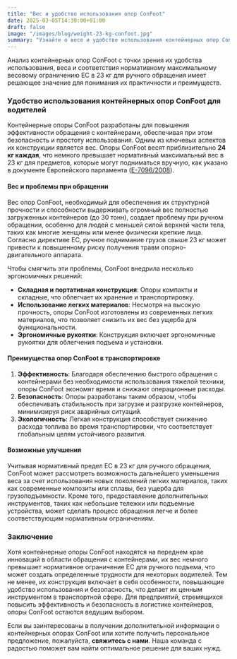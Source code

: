 ```yaml
---
title: "Вес и удобство использования опор ConFoot"
date: 2025-03-05T14:30:00+01:00
draft: false
image: "/images/blog/weight-23-kg-confoot.jpg"
summary: "Узнайте о весе и удобстве использования контейнерных опор ConFoot в соответствии с нормативным максимальным весом в 23 кг для ручного обращения в ЕС."
---
```


Анализ контейнерных опор ConFoot с точки зрения их удобства использования, веса и соответствия нормативному максимальному весовому ограничению ЕС в 23 кг для ручного обращения имеет решающее значение для понимания их практичности и преимуществ.

### Удобство использования контейнерных опор ConFoot для водителей

Контейнерные опоры ConFoot разработаны для повышения эффективности обращения с контейнерами, обеспечивая при этом безопасность и простоту использования. Одним из ключевых аспектов их конструкции является вес. Опоры ConFoot весят приблизительно **24 кг каждая**, что немного превышает нормативный максимальный вес в 23 кг для предметов, которые могут подниматься вручную, как указано в документе Европейского парламента ([E-7096/2008](https://www.europarl.europa.eu/doceo/document/E-6-2008-7096_EN.html)).

#### Вес и проблемы при обращении
Вес опор ConFoot, необходимый для обеспечения их структурной прочности и способности выдерживать огромный вес полностью загруженных контейнеров (до 30 тонн), создает проблему при ручном обращении, особенно для людей с меньшей силой верхней части тела, таких как многие женщины или менее физически крепкие лица. Согласно директиве ЕС, ручное поднимание грузов свыше 23 кг может привести к повышенному риску получения травм опорно-двигательного аппарата.

Чтобы смягчить эти проблемы, ConFoot внедрила несколько эргономичных решений:
- **Складная и портативная конструкция**: Опоры компакты и складные, что облегчает их хранение и транспортировку.
- **Использование легких материалов**: Несмотря на высокую прочность, опоры ConFoot изготовлены из современных легких материалов, что позволяет снизить их вес без ущерба для функциональности.
- **Эргономичные рукоятки**: Конструкция включает эргономичные рукоятки для облегчения подъема и установки.

#### Преимущества опор ConFoot в транспортировке
1. **Эффективность**: Благодаря обеспечению быстрого обращения с контейнерами без необходимости использования тяжелой техники, опоры ConFoot экономят время и снижают операционные расходы.
2. **Безопасность**: Опоры разработаны таким образом, чтобы обеспечивать стабильность при загрузке и разгрузке контейнеров, минимизируя риск аварийных ситуаций.
3. **Экологичность**: Легкая конструкция способствует снижению расхода топлива во время транспортировки, что соответствует глобальным целям устойчивого развития.

#### Возможные улучшения
Учитывая нормативный предел ЕС в 23 кг для ручного обращения, ConFoot может рассмотреть возможность дальнейшего уменьшения веса за счет использования новых поколений легких материалов, таких как современные композиты или сплавы, без ущерба для грузоподъемности. Кроме того, предоставление дополнительных инструментов, таких как небольшие тележки или подъемные устройства, может сделать процесс обращения легче и более соответствующим нормативным ограничениям.

### Заключение
Хотя контейнерные опоры ConFoot находятся на переднем крае инноваций в области обращения с контейнерами, их вес немного превышает нормативное ограничение ЕС для ручного подъема, что может создать определенные трудности для некоторых водителей. Тем не менее, их конструкция включает в себя особенности, повышающие удобство использования и безопасность, что делает их ценным инструментом в транспортной сфере. Для предприятий, стремящихся повысить эффективность и безопасность в логистике контейнеров, опоры ConFoot остаются ведущим выбором.

Если вы заинтересованы в получении дополнительной информации о контейнерных опорах ConFoot или хотите получить персональное предложение, пожалуйста, **свяжитесь с нами**. Наша команда с радостью поможет вам найти оптимальное решение для ваших нужд.